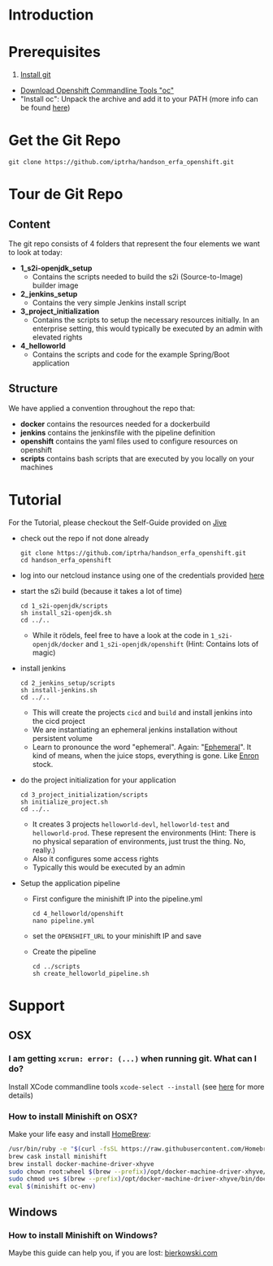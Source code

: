 # Introduction
# Prerequisites
1. [Install git](https://git-scm.com/downloads)
* [Download Openshift Commandline Tools "oc"](https://drive.google.com/drive/folders/135WgV-uiA6v8ya5pca2jCOejAxN6l8qY?usp=sharing)
* "Install oc": Unpack the archive and add it to your PATH (more info can be found [here](https://docs.openshift.com/container-platform/3.9/cli_reference/get_started_cli.html))

# Get the Git Repo
```git clone https://github.com/iptrha/handson_erfa_openshift.git```

# Tour de Git Repo

## Content
The git repo consists of 4 folders that represent the four elements we want to look at today:

* **1\_s2i-openjdk_setup**
  * Contains the scripts needed to build the s2i (Source-to-Image) builder image
* **2\_jenkins_setup**
  * Contains the very simple Jenkins install script
* **3\_project_initialization**
  * Contains the scripts to setup the necessary resources initially. In an enterprise setting, this would typically be executed by an admin with elevated rights
* **4_helloworld**
  * Contains the scripts and code for the example Spring/Boot application

## Structure
We have applied a convention throughout the repo that:

* **docker** contains the resources needed for a dockerbuild
* **jenkins** contains the jenkinsfile with the pipeline definition
* **openshift** contains the yaml files used to configure resources on openshift
* **scripts** contains bash scripts that are executed by you locally on your machines

# Tutorial
For the Tutorial, please checkout the Self-Guide provided on [Jive](https://ipt.jiveon.com/docs/DOC-3854)
* check out the repo if not done already
  ```
  git clone https://github.com/iptrha/handson_erfa_openshift.git
  cd handson_erfa_openshift
  ```
  
* log into our netcloud instance using one of the credentials provided [here](https://drive.google.com/open?id=17ojCD60VRvvx8HXEx2tb-6hwMk7MLm5utneZEnNMysw)



* start the s2i build (because it takes a lot of time)
  ```
  cd 1_s2i-openjdk/scripts
  sh install_s2i-openjdk.sh
  cd ../..
  ```

  * While it rödels, feel free to have a look at the code in ```1_s2i-openjdk/docker``` and ```1_s2i-openjdk/openshift``` (Hint: Contains lots of magic)


* install jenkins
  ```
  cd 2_jenkins_setup/scripts
  sh install-jenkins.sh
  cd ../..
  ```

  * This will create the projects ```cicd``` and ```build``` and install jenkins into the cicd project
  * We are instantiating an ephemeral jenkins installation without persistent volume
  * Learn to pronounce the word "ephemeral". Again: "[Ephemeral](https://de.wiktionary.org/wiki/ephemeral)". It kind of means, when the juice stops, everything is gone. Like [Enron](https://en.wikipedia.org/wiki/Enron) stock.



* do the project initialization for your application
  ```
  cd 3_project_initialization/scripts
  sh initialize_project.sh
  cd ../..
  ```

  * It creates 3 projects ```helloworld-devl```, ```helloworld-test``` and ```helloworld-prod```. These represent the environments (Hint: There is no physical separation of environments, just trust the thing. No, really.)
  * Also it configures some access rights
  * Typically this would be executed by an admin


* Setup the application pipeline
  * First configure the minishift IP into the pipeline.yml
    ```
    cd 4_helloworld/openshift
    nano pipeline.yml
    ```

  * set the ```OPENSHIFT_URL``` to your minishift IP and save

  * Create the pipeline
    ```
    cd ../scripts
    sh create_helloworld_pipeline.sh
    ```
# Support

## OSX
### I am getting ```xcrun: error: (...)``` when running git. What can I do?
Install XCode commandline tools ```xcode-select --install``` (see [here]( https://stackoverflow.com/questions/32893412/command-line-tools-not-working-os-x-el-capitan-macos-sierra-macos-high-sierra/32894314#32894314) for more details)

### How to install Minishift on OSX?
Make your life easy and install [HomeBrew](https://brew.sh/index_de.html):
```bash
/usr/bin/ruby -e "$(curl -fsSL https://raw.githubusercontent.com/Homebrew/install/master/install)"
brew cask install minishift
brew install docker-machine-driver-xhyve
sudo chown root:wheel $(brew --prefix)/opt/docker-machine-driver-xhyve/bin/docker-machine-driver-xhyve
sudo chmod u+s $(brew --prefix)/opt/docker-machine-driver-xhyve/bin/docker-machine-driver-xhyve
eval $(minishift oc-env)
```

## Windows
### How to install Minishift on Windows?
Maybe this guide can help you, if you are lost: [bierkowski.com](https://bierkowski.com/minishift-setup-on-windows/)
